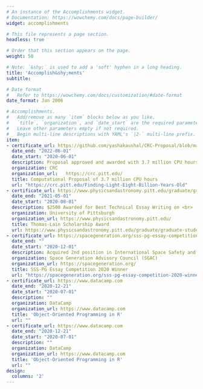 ```yaml
---
# An instance of the Accomplishments widget.
# Documentation: https://wowchemy.com/docs/page-builder/
widget: accomplishments

# This file represents a page section.
headless: true

# Order that this section appears on the page.
weight: 50

# Note: `&shy;` is used to add a 'soft' hyphen in a long heading.
title: 'Accomplish&shy;ments'
subtitle:

# Date format
#   Refer to https://wowchemy.com/docs/customization/#date-format
date_format: Jan 2006

# Accomplishments.
#   Add/remove as many `item` blocks below as you like.
#   `title`, `organization`, and `date_start` are the required parameters.
#   Leave other parameters empty if not required.
#   Begin multi-line descriptions with YAML's `|2-` multi-line prefix.
item:
- certificate_url: https://github.com/yashakaushal/CRC-Proposal/blob/main/proposal_final.pdf 
  date_end: "2022-06-01"
  date_start: "2020-06-01"
  description: Proposal approved and awarded with 3.7 million CPU hours on Pitt CRC Supercomputing Cluster. <br> <a href="https://github.com/yashakaushal/CRC-Proposal/blob/main/proposal_final.pdf" target="_blanck">See Proposal Here</a>
  organization: CRC
  organization_url:   https://crc.pitt.edu/ 
  title: Computational Proposal of 3.7 million CPU hours 
  url: "https://crc.pitt.edu/Finding-Light-Eight-Billion-Years-Old"
- certificate_url: https://www.physicsandastronomy.pitt.edu/graduate/graduate-student-awards 
  date_end: "2021-05-01"
  date_start: "2020-08-01"
  description: $2500 Awarded for Best Technical Essay Writing on <br> '_The Measurement Problem in Quantum Mechanics_'  <br> <a href="https://www.overleaf.com/read/jxjjwqbsyfsq " target="_blanck">See Essay Here</a>
  organization: University of Pittsburgh 
  organization_url: https://www.physicsandastronomy.pitt.edu/ 
  title: Thomas-Lain Scholarship Award 
  url: https://www.physicsandastronomy.pitt.edu/graduate/graduate-student-awards
- certificate_url: https://spacegeneration.org/sss-pg-essay-competition-2020-winners
  date_end: ""
  date_start: "2020-12-01"
  description: Acquired 2nd position in International Space Safety and Sustainability Essay Writing Competition on <br> '_What Space Traffic Management measures must be internationally implemented to improve the safety and sustainability of outer space?_' <br> <a href="https://www.overleaf.com/read/jxjjwqbsyfsq " target="_blanck">See Essay Here</a>
  organization: Space Generation Advisory Council (SGAC)
  organization_url: https://spacegeneration.org/
  title: SSS-PG Essay Competition 2020 Winner 
  url: "https://spacegeneration.org/sss-pg-essay-competition-2020-winners"
- certificate_url: https://www.datacamp.com
  date_end: "2020-12-21"
  date_start: "2020-07-01"
  description: ""
  organization: DataCamp
  organization_url: https://www.datacamp.com
  title: 'Object-Oriented Programming in R'
  url: ""
- certificate_url: https://www.datacamp.com
  date_end: "2020-12-21"
  date_start: "2020-07-01"
  description: ""
  organization: DataCamp
  organization_url: https://www.datacamp.com
  title: 'Object-Oriented Programming in R'
  url: ""
design:
  columns: '2' 
---
```



<!-- * 100-hour certificate course in Astronomy and Astrophysics at <a href="http://www.mpbifr-blr.in/courses/100hr.htm">MPBIFR-Bangalore</a> <br> <a href="" target="_blanck">Dissertation Here</a>  -->